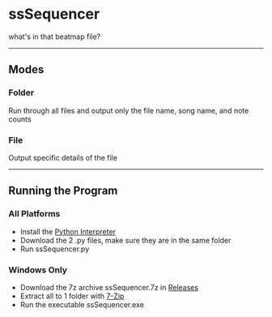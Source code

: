 # ssSequencer
what's in that beatmap file?

-----

## Modes

### Folder
Run through all files and output only the file name, song name, and note counts


### File
Output specific details of the file

-----

## Running the Program

### All Platforms
- Install the [Python Interpreter](https://python.org)
- Download the 2 .py files, make sure they are in the same folder
- Run ssSequencer.py

### Windows Only
- Download the 7z archive ssSequencer.7z in [Releases](https://github.com/ddm135/ssSequencer/releases/)
- Extract all to 1 folder with [7-Zip](https://7-zip.org/)
- Run the executable ssSequencer.exe

